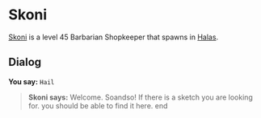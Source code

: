 # Skoni



[Skoni](/npc/29022) is a level 45 Barbarian Shopkeeper that spawns in [Halas](/zone/29).



## Dialog

**You say:** `Hail`



>**Skoni says:** Welcome. Soandso! If there is a sketch you are looking for. you should be able to find it here.
end





